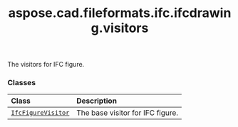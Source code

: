 ﻿---
title: aspose.cad.fileformats.ifc.ifcdrawing.visitors
second_title: Aspose.CAD for Python via .NET API References
description: 
type: docs
weight: 10
url: /aspose.cad.fileformats.ifc.ifcdrawing.visitors/
is_root: false
---

The visitors for IFC figure.

### Classes
| Class | Description |
| :- | :- |
| [`IfcFigureVisitor`](/cad/python-net/aspose.cad.fileformats.ifc.ifcdrawing.visitors/ifcfigurevisitor) | The base visitor for IFC figure. |


